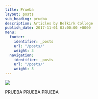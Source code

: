 ```yaml
---
title: Prueba
layout: posts
sub_heading: prueba
description: Articles by Belkirk College
publish_date: 2017-11-01 03:00:00 +0000
menu:
  footer:
    identifier: _posts
    url: "/posts/"
    weight: 3
  navigation:
    identifier: _posts
    url: "/posts/"
    weight: 3
---
```

![](/uploads/2018/02/17/neurons.jpg)

PRUEBA PRUEBA PRUEBA